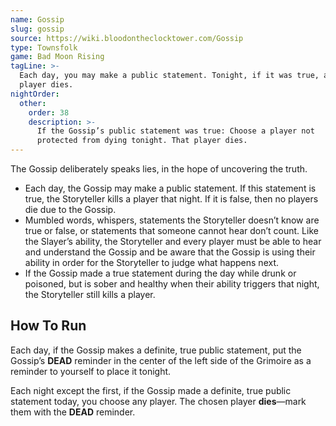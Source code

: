 ```yaml
---
name: Gossip
slug: gossip
source: https://wiki.bloodontheclocktower.com/Gossip
type: Townsfolk
game: Bad Moon Rising
tagLine: >-
  Each day, you may make a public statement. Tonight, if it was true, a
  player dies.
nightOrder:
  other:
    order: 38
    description: >-
      If the Gossip’s public statement was true: Choose a player not
      protected from dying tonight. That player dies.
---
```


The Gossip deliberately speaks lies, in the hope of uncovering the
truth.

- Each day, the Gossip may make a public statement. If this statement is
  true, the Storyteller kills a player that night. If it is false, then
  no players die due to the Gossip.
- Mumbled words, whispers, statements the Storyteller doesn’t know are
  true or false, or statements that someone cannot hear don’t count.
  Like the Slayer’s ability, the Storyteller and every player must be
  able to hear and understand the Gossip and be aware that the Gossip is
  using their ability in order for the Storyteller to judge what happens
  next.
- If the Gossip made a true statement during the day while drunk or
  poisoned, but is sober and healthy when their ability triggers that
  night, the Storyteller still kills a player.

## How To Run

Each day, if the Gossip makes a definite, true public statement, put the
Gossip’s **DEAD** reminder in the center of the left side of the
Grimoire as a reminder to yourself to place it tonight.

Each night except the first, if the Gossip made a definite, true public
statement today, you choose any player. The chosen player **dies**—mark
them with the **DEAD** reminder.
